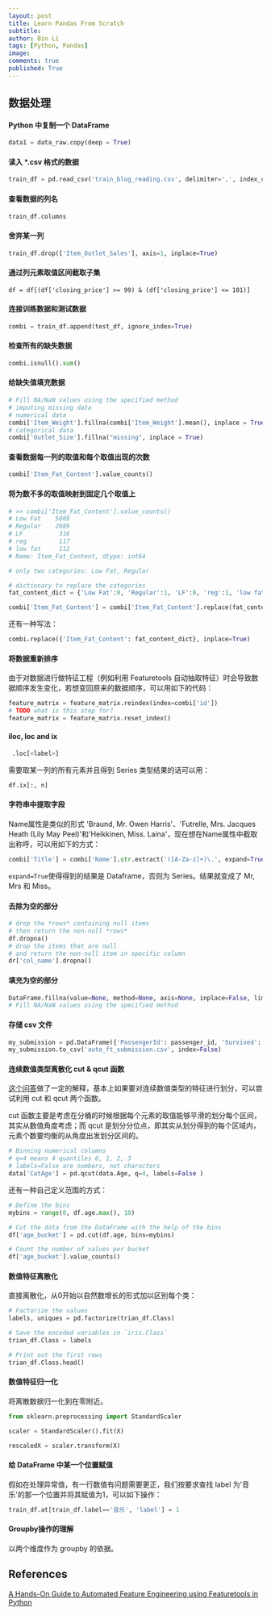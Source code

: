 ```yaml
---
layout: post
title: Learn Pandas From Scratch
subtitle:
author: Bin Li
tags: [Python, Pandas]
image: 
comments: true
published: True
---
```


## 数据处理
#### Python 中复制一个 DataFrame
```python
data1 = data_raw.copy(deep = True)
```

#### 读入 *.csv 格式的数据
```python
train_df = pd.read_csv('train_blog_reading.csv', delimiter=',', index_col='uid')
```

#### 查看数据的列名
```python
train_df.columns
```

#### 舍弃某一列
```python
train_df.drop(['Item_Outlet_Sales'], axis=1, inplace=True)
```

#### 通过列元素取值区间截取子集

```
df = df[(df['closing_price'] >= 99) & (df['closing_price'] <= 101)]
```

#### 连接训练数据和测试数据

```python
combi = train_df.append(test_df, ignore_index=True)
```

#### 检查所有的缺失数据

```python
combi.isnull().sum()
```

#### 给缺失值填充数据

```python
# Fill NA/NaN values using the specified method
# imputing missing data
# numerical data
combi['Item_Weight'].fillna(combi['Item_Weight'].mean(), inplace = True)
# categorical data
combi['Outlet_Size'].fillna("missing", inplace = True)
```

#### 查看数据每一列的取值和每个取值出现的次数

```python
combi['Item_Fat_Content'].value_counts()
```

#### 将为数不多的取值映射到固定几个取值上

```python
# >> combi['Item_Fat_Content'].value_counts()
# Low Fat    5089
# Regular    2889
# LF          316
# reg         117
# low fat     112
# Name: Item_Fat_Content, dtype: int64

# only two categories: Low Fat, Regular

# dictionary to replace the categories
fat_content_dict = {'Low Fat':0, 'Regular':1, 'LF':0, 'reg':1, 'low fat':0}

combi['Item_Fat_Content'] = combi['Item_Fat_Content'].replace(fat_content_dict, regex=True)
```

还有一种写法：

```python
combi.replace({'Item_Fat_Content': fat_content_dict}, inplace=True)
```

#### 将数据重新排序
由于对数据进行做特征工程（例如利用 Featuretools 自动抽取特征）时会导致数据顺序发生变化，若想变回原来的数据顺序，可以用如下的代码：

```python
feature_matrix = feature_matrix.reindex(index=combi['id'])
# TODO what is this step for?
feature_matrix = feature_matrix.reset_index()
```

#### iloc, loc and ix

```python
 .loc[<label>] 
```

需要取某一列的所有元素并且得到 Series 类型结果的话可以用：

```python
df.ix[:, n]
```

#### 字符串中提取字段
Name属性是类似的形式 'Braund, Mr. Owen Harris'、'Futrelle, Mrs. Jacques Heath (Lily May Peel)'和'Heikkinen, Miss. Laina'，现在想在Name属性中截取出称呼，可以用如下的方式：
```python
combi['Title'] = combi['Name'].str.extract('([A-Za-z]+)\.', expand=True)
```
`expand=True`使得得到的结果是 Dataframe，否则为 Series。结果就变成了 Mr, Mrs 和 Miss。

#### 去除为空的部分

```python
# drop the *rows* containing null items
# then return the non-null *rows*
df.dropna()
# drop the items that are null
# and return the non-null item in specific column
dr['col_name'].dropna()
```

#### 填充为空的部分

```python
DataFrame.fillna(value=None, method=None, axis=None, inplace=False, limit=None, downcast=None, **kwargs)
# Fill NA/NaN values using the specified method
```
#### 存储 csv 文件

```python
my_submission = pd.DataFrame({'PassengerId': passenger_id, 'Survived': y_pred})
my_submission.to_csv('auto_ft_submission.csv', index=False)
```

#### 连续数值类型离散化 cut & qcut 函数
[这个问答](https://stackoverflow.com/questions/30211923/what-is-the-difference-between-pandas-qcut-and-pandas-cut)做了一定的解释，基本上如果要对连续数值类型的特征进行划分，可以尝试利用 cut 和 qcut 两个函数。

cut 函数主要是考虑在分桶的时候根据每个元素的取值能够平滑的划分每个区间，其实从数值角度考虑；而 qcut 是划分分位点，即其实从划分得到的每个区域内，元素个数要均衡的从角度出发划分区间的。

```python
# Binning numerical columns
# q=4 means 4 quantiles 0, 1, 2, 3
# labels=False are numbers, not characters
data['CatAge'] = pd.qcut(data.Age, q=4, labels=False )
```

还有一种自己定义范围的方式：
```python
# Define the bins
mybins = range(0, df.age.max(), 10)

# Cut the data from the DataFrame with the help of the bins
df['age_bucket'] = pd.cut(df.age, bins=mybins)

# Count the number of values per bucket
df['age_bucket'].value_counts()
```

#### 数值特征离散化
直接离散化，从0开始以自然数增长的形式加以区别每个类：

```python
# Factorize the values 
labels, uniques = pd.factorize(trian_df.Class)

# Save the encoded variables in `iris.Class`
trian_df.Class = labels

# Print out the first rows
trian_df.Class.head()
```

#### 数值特征归一化
将离散数据归一化到在零附近。

```python
from sklearn.preprocessing import StandardScaler

scaler = StandardScaler().fit(X)

rescaledX = scaler.transform(X)
```

#### 给 DataFrame 中某一个位置赋值
假如在处理异常值，有一行数值有问题需要更正，我们按要求查找 label 为'音乐'的那一个位置并将其赋值为1，可以如下操作：

```python
train_df.at[train_df.label=='音乐', 'label'] = 1
```

#### Groupby操作的理解
以两个维度作为 groupby 的依据。

## References
[A Hands-On Guide to Automated Feature Engineering using Featuretools in Python](https://www.analyticsvidhya.com/blog/2018/08/guide-automated-feature-engineering-featuretools-python/)